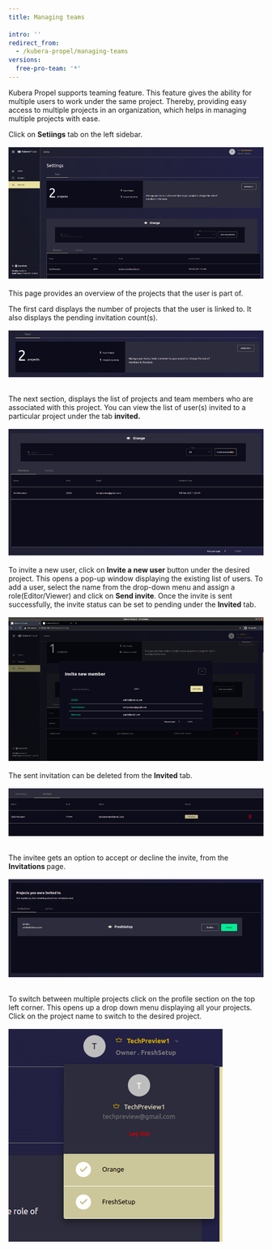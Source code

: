```yaml
---
title: Managing teams

intro: ''
redirect_from:
  - /kubera-propel/managing-teams
versions:
  free-pro-team: '*'
---
```

Kubera Propel supports teaming feature. This feature gives the ability for multiple users to work under the same project. Thereby, providing easy access to multiple projects in an organization, which helps in managing multiple projects with ease. 

Click on <b>Setiings</b> tab on the left sidebar. 
<br><br>
<a href="/assets/images/KuberaPropel/Teaming/1.png" target="_blank"><img class="image-with-border" src="/assets/images/KuberaPropel/Teaming/1.png"></a>
<br><br>
This page provides an overview of the projects that the user is part of.

The first card displays the number of projects that the user is linked to. It also displays the pending invitation count(s).
<br><br>
<a href="/assets/images/KuberaPropel/Teaming/2.png" target="_blank"><img class="image-with-border" src="/assets/images/KuberaPropel/Teaming/2.png"></a>
<br><br>

The next section, displays the list of projects and team members who are associated with this project. You can view the list of user(s) invited to a particular project under the tab <b>invited.</b>
<br><br>
<a href="/assets/images/KuberaPropel/Teaming/3.png" target="_blank"><img class="image-with-border" src="/assets/images/KuberaPropel/Teaming/3.png"></a>
<br><br>
To invite a new user, click on <b>Invite a new user</b> button under the desired project. This opens a pop-up window displaying the existing list of users. To add a user, select the name from the drop-down menu and assign a role(Editor/Viewer) and click on <b>Send invite</b>. Once the invite is sent successfully, the invite status can be set to pending under the <b>Invited</b> tab. 
  <br><br>
<a href="/assets/images/KuberaPropel/Teaming/4.png" target="_blank"><img class="image-with-border" src="/assets/images/KuberaPropel/Teaming/4.png"></a>
<br><br>
The sent invitation can be deleted from the <b>Invited</b> tab.
<br><br>
<a href="/assets/images/KuberaPropel/Teaming/5.png" target="_blank"><img class="image-with-border" src="/assets/images/KuberaPropel/Teaming/5.png"></a>
<br><br>

The invitee gets an option to accept or decline the invite, from the <b>Invitations </b>page.
<br><br>
<a href="/assets/images/KuberaPropel/Teaming/6.png" target="_blank"><img class="image-with-border" src="/assets/images/KuberaPropel/Teaming/6.png"></a>
<br><br>

To switch between multiple projects click on the profile section on the top left corner. This opens up a drop down menu displaying all your projects. Click on the project name to switch to the desired project.
 <br><br>
<a href="/assets/images/KuberaPropel/Teaming/7.png" target="_blank"><img class="image-with-border" src="/assets/images/KuberaPropel/Teaming/7.png"></a>
<br><br>
